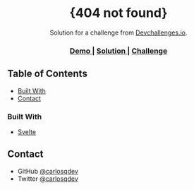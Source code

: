 <!-- Please update value in the {}  -->

<h1 align="center">{404 not found}</h1>

<div align="center">
   Solution for a challenge from  <a href="http://devchallenges.io" target="_blank">Devchallenges.io</a>.
</div>

<div align="center">
  <h3>
    <a href="https://carlosqdev.github.io/404-not-found/">
      Demo
    </a>
    <span> | </span>
    <a href="https://github.com/carlosqdev/404-not-found">
      Solution
    </a>
    <span> | </span>
    <a href="https://devchallenges.io/challenges/wBunSb7FPrIepJZAg0sY">
      Challenge
    </a>
  </h3>
</div>

<!-- TABLE OF CONTENTS -->

## Table of Contents

- [Built With](#built-with)
- [Contact](#contact)


### Built With

<!-- This section should list any major frameworks that you built your project using. Here are a few examples.-->

- [Svelte](https://svelte.dev/)


## Contact

- GitHub [@carlosqdev](https://{github.com/carlosqdev})
- Twitter [@carlosqdev](https://{twitter.com/carlosqdev})
